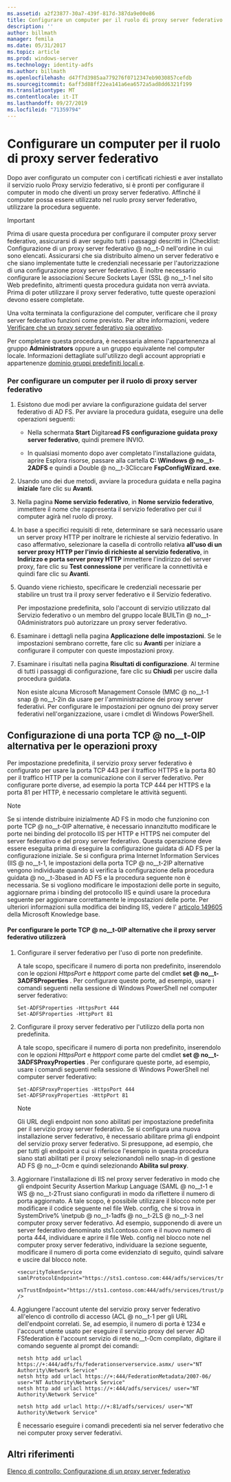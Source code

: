 ```yaml
---
ms.assetid: a2f23877-30a7-439f-817d-387da9e00e86
title: Configurare un computer per il ruolo di proxy server federativo
description: ''
author: billmath
manager: femila
ms.date: 05/31/2017
ms.topic: article
ms.prod: windows-server
ms.technology: identity-adfs
ms.author: billmath
ms.openlocfilehash: d47f7d3985aa779276f0712347eb9030857cefdb
ms.sourcegitcommit: 6aff3d88ff22ea141a6ea6572a5ad8dd6321f199
ms.translationtype: MT
ms.contentlocale: it-IT
ms.lasthandoff: 09/27/2019
ms.locfileid: "71359794"
---
```

# <a name="configure-a-computer-for-the-federation-server-proxy-role"></a>Configurare un computer per il ruolo di proxy server federativo

Dopo aver configurato un computer con i certificati richiesti e aver installato il servizio ruolo Proxy servizio federativo, si è pronti per configurare il computer in modo che diventi un proxy server federativo. Affinché il computer possa essere utilizzato nel ruolo proxy server federativo, utilizzare la procedura seguente.  
  
> [!IMPORTANT]  
> Prima di usare questa procedura per configurare il computer proxy server federativo, assicurarsi di aver seguito tutti i passaggi descritti in [Checklist: Configurazione di un proxy server federativo @ no__t-0 nell'ordine in cui sono elencati. Assicurarsi che sia distribuito almeno un server federativo e che siano implementate tutte le credenziali necessarie per l'autorizzazione di una configurazione proxy server federativo. È inoltre necessario configurare le associazioni Secure Sockets Layer \(SSL @ no__t-1 nel sito Web predefinito, altrimenti questa procedura guidata non verrà avviata. Prima di poter utilizzare il proxy server federativo, tutte queste operazioni devono essere completate.  
  
Una volta terminata la configurazione del computer, verificare che il proxy server federativo funzioni come previsto. Per altre informazioni, vedere [Verificare che un proxy server federativo sia operativo](Verify-That-a-Federation-Server-Proxy-Is-Operational.md).  
  
Per completare questa procedura, è necessaria almeno l'appartenenza al gruppo **Administrators** oppure a un gruppo equivalente nel computer locale.  Informazioni dettagliate sull'utilizzo degli account appropriati e appartenenze [dominio gruppi predefiniti locali e](https://go.microsoft.com/fwlink/?LinkId=83477).   
  
### <a name="to-configure-a-computer-for-the-federation-server-proxy-role"></a>Per configurare un computer per il ruolo di proxy server federativo  
  
1.  Esistono due modi per avviare la configurazione guidata del server federativo di AD FS. Per avviare la procedura guidata, eseguire una delle operazioni seguenti:  
  
    -   Nella schermata **Start** Digitare**ad FS configurazione guidata proxy server federativo**, quindi premere INVIO.  
  
    -   In qualsiasi momento dopo aver completato l'installazione guidata, aprire Esplora risorse, passare alla cartella **C: \\Windows @ no__t-2ADFS** e quindi a Double @ no__t-3Cliccare **FspConfigWizard. exe**.  
  
2.  Usando uno dei due metodi, avviare la procedura guidata e nella pagina **iniziale** fare clic su **Avanti**.  
  
3.  Nella pagina **Nome servizio federativo**, in **Nome servizio federativo**, immettere il nome che rappresenta il servizio federativo per cui il computer agirà nel ruolo di proxy.  
  
4.  In base a specifici requisiti di rete, determinare se sarà necessario usare un server proxy HTTP per inoltrare le richieste al servizio federativo. In caso affermativo, selezionare la casella di controllo relativa **all'uso di un server proxy HTTP per l'invio di richieste al servizio federativo**, in **Indirizzo e porta server proxy HTTP** immettere l'indirizzo del server proxy, fare clic su **Test connessione** per verificare la connettività e quindi fare clic su **Avanti**.  
  
5.  Quando viene richiesto, specificare le credenziali necessarie per stabilire un trust tra il proxy server federativo e il Servizio federativo.  
  
    Per impostazione predefinita, solo l'account di servizio utilizzato dal Servizio federativo o un membro del gruppo locale BUILTin @ no__t-0Administrators può autorizzare un proxy server federativo.  
  
6.  Esaminare i dettagli nella pagina **Applicazione delle impostazioni**. Se le impostazioni sembrano corrette, fare clic su **Avanti** per iniziare a configurare il computer con queste impostazioni proxy.  
  
7.  Esaminare i risultati nella pagina **Risultati di configurazione**. Al termine di tutti i passaggi di configurazione, fare clic su **Chiudi** per uscire dalla procedura guidata.  
  
    Non esiste alcuna Microsoft Management Console \(MMC @ no__t-1 snap @ no__t-2in da usare per l'amministrazione dei proxy server federativi. Per configurare le impostazioni per ognuno dei proxy server federativi nell'organizzazione, usare i cmdlet di Windows PowerShell.  
  
## <a name="configuring-an-alternate-tcpip-port-for-proxy-operations"></a>Configurazione di una porta TCP @ no__t-0IP alternativa per le operazioni proxy  
Per impostazione predefinita, il servizio proxy server federativo è configurato per usare la porta TCP 443 per il traffico HTTPS e la porta 80 per il traffico HTTP per la comunicazione con il server federativo. Per configurare porte diverse, ad esempio la porta TCP 444 per HTTPS e la porta 81 per HTTP, è necessario completare le attività seguenti.  
  
> [!NOTE]  
> Se si intende distribuire inizialmente AD FS in modo che funzionino con porte TCP @ no__t-0IP alternative, è necessario innanzitutto modificare le porte nei binding del protocollo IIS per HTTP e HTTPS nei computer del server federativo e del proxy server federativo. Questa operazione deve essere eseguita prima di eseguire la configurazione guidata di AD FS per la configurazione iniziale. Se si configura prima Internet Information Services \(IIS @ no__t-1, le impostazioni della porta TCP @ no__t-2IP alternative vengono individuate quando si verifica la configurazione della procedura guidata @ no__t-3based in AD FS e la procedura seguente non è necessaria. Se si vogliono modificare le impostazioni delle porte in seguito, aggiornare prima i binding del protocollo IIS e quindi usare la procedura seguente per aggiornare correttamente le impostazioni delle porte. Per ulteriori informazioni sulla modifica dei binding IIS, vedere l' [articolo 149605](https://go.microsoft.com/fwlink/?LinkId=190275) della Microsoft Knowledge base.  
  
#### <a name="to-configure-alternate-tcpip-ports-for-the-federation-server-proxy-to-use"></a>Per configurare le porte TCP @ no__t-0IP alternative che il proxy server federativo utilizzerà  
  
1.  Configurare il server federativo per l'uso di porte non predefinite.  
  
    A tale scopo, specificare il numero di porta non predefinito, inserendolo con le opzioni *HttpsPort* e *httpport* come parte del cmdlet **set @ no__t-3ADFSProperties** . Per configurare queste porte, ad esempio, usare i comandi seguenti nella sessione di Windows PowerShell nel computer server federativo:  
  
    ```  
    Set-ADFSProperties -HttpsPort 444  
    Set-ADFSProperties -HttpPort 81  
    ```  
  
2.  Configurare il proxy server federativo per l'utilizzo della porta non predefinita.  
  
    A tale scopo, specificare il numero di porta non predefinito, inserendolo con le opzioni *HttpsPort* e *httpport* come parte del cmdlet **set @ no__t-3ADFSProxyProperties** . Per configurare queste porte, ad esempio, usare i comandi seguenti nella sessione di Windows PowerShell nel computer server federativo:  
  
    ```  
    Set-ADFSProxyProperties -HttpsPort 444  
    Set-ADFSProxyProperties -HttpPort 81  
    ```  
  
    > [!NOTE]  
    > Gli URL degli endpoint non sono abilitati per impostazione predefinita per il servizio proxy server federativo. Se si configura una nuova installazione server federativo, è necessario abilitare prima gli endpoint del servizio proxy server federativo. Si presuppone, ad esempio, che per tutti gli endpoint a cui si riferisce l'esempio in questa procedura siano stati abilitati per il proxy selezionandoli nello snap-in di gestione AD FS @ no__t-0cm e quindi selezionando **Abilita sul proxy**.  
  
3.  Aggiornare l'installazione di IIS nel proxy server federativo in modo che gli endpoint Security Assertion Markup Language \(SAML @ no__t-1 e WS @ no__t-2Trust siano configurati in modo da riflettere il numero di porta aggiornato. A tale scopo, è possibile utilizzare il blocco note per modificare il codice seguente nel file Web. config, che si trova in SystemDrive% \\inetpub @ no__t-1adfs @ no__t-2LS @ no__t-3 nel computer proxy server federativo. Ad esempio, supponendo di avere un server federativo denominato sts1.contoso.com e il nuovo numero di porta 444, individuare e aprire il file Web. config nel blocco note nel computer proxy server federativo, individuare la sezione seguente, modificare il numero di porta come evidenziato di seguito, quindi salvare e uscire dal blocco note.  
  
    ```  
    <securityTokenService samlProtocolEndpoint="https://sts1.contoso.com:444/adfs/services/trust/samlprotocol/proxycertificatetransport"  
          wsTrustEndpoint="https://sts1.contoso.com:444/adfs/services/trust/proxycertificatetransport" />  
    ```  
  
4.  Aggiungere l'account utente del servizio proxy server federativo all'elenco di controllo di accesso \(ACL @ no__t-1 per gli URL dell'endpoint correlati. Se, ad esempio, il numero di porta è 1234 e l'account utente usato per eseguire il servizio proxy del server AD FSfederation è l'account servizio di rete no__t-0cm compilato, digitare il comando seguente al prompt dei comandi:  
  
    ```  
    netsh http add urlacl https://+:444/adfs/fs/federationserverservice.asmx/ user="NT Authority\Network Service"  
    netsh http add urlacl https://+:444/FederationMetadata/2007-06/ user="NT Authority\Network Service"  
    netsh http add urlacl https://+:444/adfs/services/ user="NT Authority\Network Service"  
  
    netsh http add urlacl http://+:81/adfs/services/ user="NT Authority\Network Service"  
    ```  
  
    È necessario eseguire i comandi precedenti sia nel server federativo che nei computer proxy server federativi.  
  
## <a name="additional-references"></a>Altri riferimenti  
[Elenco di controllo: Configurazione di un proxy server federativo](Checklist--Setting-Up-a-Federation-Server-Proxy.md)  
  

